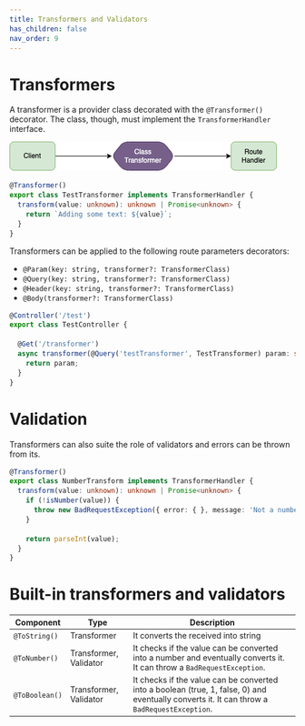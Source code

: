 ```yaml
---
title: Transformers and Validators
has_children: false
nav_order: 9
---
```


# Transformers

A transformer is a provider class decorated with the `@Transformer()` decorator.
The class, though, must implement the `TransformerHandler` interface.

![Transformers](images/transformers.png)

```typescript
@Transformer()
export class TestTransformer implements TransformerHandler {
  transform(value: unknown): unknown | Promise<unknown> {
    return `Adding some text: ${value}`;
  }
}
```

Transformers can be applied to the following route parameters decorators:

- `@Param(key: string, transformer?: TransformerClass)`
- `@Query(key: string, transformer?: TransformerClass)`
- `@Header(key: string, transformer?: TransformerClass)`
- `@Body(transformer?: TransformerClass)`

```typescript
@Controller('/test')
export class TestController {
  
  @Get('/transformer')
  async transformer(@Query('testTransformer', TestTransformer) param: string) {
    return param;
  }
}
```

# Validation

Transformers can also suite the role of validators and errors can be thrown from its.

```typescript
@Transformer()
export class NumberTransform implements TransformerHandler {
  transform(value: unknown): unknown | Promise<unknown> {
    if (!isNumber(value)) {
      throw new BadRequestException({ error: { }, message: 'Not a number' })
    }
    
    return parseInt(value);
  }
}
```

# Built-in transformers and validators

| Component      | Type                   | Description                                                                                                                                  |
|----------------|------------------------|----------------------------------------------------------------------------------------------------------------------------------------------|
| `@ToString()`  | Transformer            | It converts the received into string                                                                                                         |
| `@ToNumber()`  | Transformer, Validator | It checks if the value can be converted into a number and eventually converts it. It can throw a `BadRequestException`.                      |
| `@ToBoolean()` | Transformer, Validator | It checks if the value can be converted into a boolean (true, 1, false, 0) and eventually converts it. It can throw a `BadRequestException`. |
